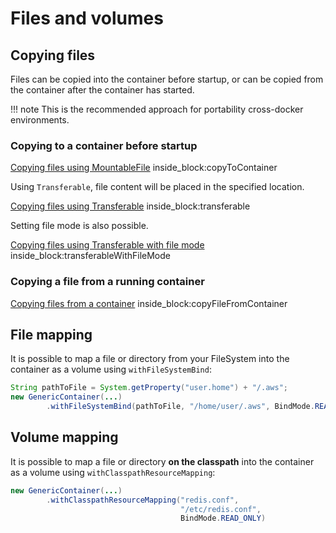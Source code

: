 # Files and volumes

## Copying files

Files can be copied into the container before startup, or can be copied from the container after the container has started.

!!! note
    This is the recommended approach for portability cross-docker environments.

### Copying to a container before startup

<!--codeinclude-->
[Copying files using MountableFile](../../core/src/test/java/org/testcontainers/junit/CopyFileToContainerTest.java) inside_block:copyToContainer
<!--/codeinclude-->

Using `Transferable`, file content will be placed in the specified location.

<!--codeinclude-->
[Copying files using Transferable](../../core/src/test/java/org/testcontainers/containers/GenericContainerTest.java) inside_block:transferable
<!--/codeinclude-->

Setting file mode is also possible. 

<!--codeinclude-->
[Copying files using Transferable with file mode](../../core/src/test/java/org/testcontainers/containers/GenericContainerTest.java) inside_block:transferableWithFileMode
<!--/codeinclude-->

### Copying a file from a running container

<!--codeinclude-->
[Copying files from a container](../../core/src/test/java/org/testcontainers/junit/CopyFileToContainerTest.java) inside_block:copyFileFromContainer
<!--/codeinclude-->

## File mapping

It is possible to map a file or directory from your FileSystem into the container as a volume using `withFileSystemBind`:
```java
String pathToFile = System.getProperty("user.home") + "/.aws";
new GenericContainer(...)
        .withFileSystemBind(pathToFile, "/home/user/.aws", BindMode.READ_ONLY)
```

## Volume mapping

It is possible to map a file or directory **on the classpath** into the container as a volume using `withClasspathResourceMapping`:
```java
new GenericContainer(...)
        .withClasspathResourceMapping("redis.conf",
                                      "/etc/redis.conf",
                                      BindMode.READ_ONLY)
```

